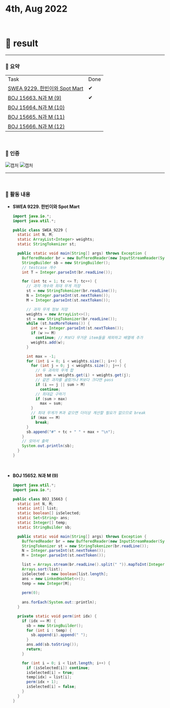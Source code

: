 # 4th, Aug 2022 
<br>

# 🍏 result
---

### 📜 **요약**

<table>
  <tr>
    <td>Task</td>
    <td>Done</td>
  </tr>
    <tr>
      <td><a href = "https://swexpertacademy.com/main/code/problem/problemDetail.do?contestProbId=AW8Wj7cqbY0DFAXN">SWEA 9229. 한빈이와 Spot Mart</td>
      <td>✔</td>
    </tr>
    <tr>
      <td><a href = "https://www.acmicpc.net/problem/15663">BOJ 15663. N과 M (9)</td>
      <td>✔</td>
    </tr>
    <tr>
      <td><a href = "https://www.acmicpc.net/problem/15664">BOJ 15664. N과 M (10)</td>
      <td></td>
    </tr>
    <tr>
      <td><a href = "https://www.acmicpc.net/problem/15665">BOJ 15665. N과 M (11)</td>
      <td></td>
    </tr>
    <tr>
      <td><a href = "https://www.acmicpc.net/problem/15666">BOJ 15666. N과 M (12)</td>
      <td></td>
    </tr>
</table>
<br>

### 📸 **인증**
![캡처](https://i.imgur.com/l5sK0Np.png)
![캡처](https://i.imgur.com/0nkSljK.png)
<br>

---

<br>

### 📜 **활동 내용**

- **SWEA 9229. 한빈이와 Spot Mart**
  <br>

  ```java
  import java.io.*;
  import java.util.*;

  public class SWEA_9229 {
    static int N, M;
    static ArrayList<Integer> weights;
    static StringTokenizer st;

    public static void main(String[] args) throws Exception {
      BufferedReader br = new BufferedReader(new InputStreamReader(System.in));
      StringBuilder sb = new StringBuilder();
      // testcase 개수
      int T = Integer.parseInt(br.readLine());

      for (int tc = 1; tc <= T; tc++) {
        // 과자 개수와 최대 무게 저장
        st = new StringTokenizer(br.readLine());
        N = Integer.parseInt(st.nextToken());
        M = Integer.parseInt(st.nextToken());

        // 과자 무게 정보 저장
        weights = new ArrayList<>();
        st = new StringTokenizer(br.readLine());
        while (st.hasMoreTokens()) {
          int w = Integer.parseInt(st.nextToken());
          if (w >= M)
            continue; // M보다 무거운 item들을 제외하고 배열에 추가
          weights.add(w);
        }

        int max = -1;
        for (int i = 0; i < weights.size(); i++) {
          for (int j = 0; j < weights.size(); j++) {
            // 두 과자의 무게 합
            int sum = weights.get(i) + weights.get(j);
            // 같은 과자를 골랐거나 M보다 크다면 pass
            if (i == j || sum > M)
              continue;
            // 최대값 구하기
            if (sum > max)
              max = sum;
          }
          // 최대 무게가 M과 같으면 더이상 계산할 필요가 없으므로 break
          if (max == M)
            break;
        }
        sb.append("#" + tc + " " + max + "\n");
      }
      // 모아서 출력
      System.out.println(sb);
    }
  }
  ```
<br>

- **BOJ 15652. N과 M (9)**
  <br>

  ```java
  import java.util.*;
  import java.io.*;

  public class BOJ_15663 {
    static int N, M;
    static int[] list;
    static boolean[] isSelected;
    static Set<String> ans;
    static Integer[] temp;
    static StringBuilder sb;

    public static void main(String[] args) throws Exception {
      BufferedReader br = new BufferedReader(new InputStreamReader(System.in));
      StringTokenizer st = new StringTokenizer(br.readLine());
      N = Integer.parseInt(st.nextToken());
      M = Integer.parseInt(st.nextToken());

      list = Arrays.stream(br.readLine().split(" ")).mapToInt(Integer::parseInt).toArray();
      Arrays.sort(list);
      isSelected = new boolean[list.length];
      ans = new LinkedHashSet<>();
      temp = new Integer[M];
      
      perm(0);
      
      ans.forEach(System.out::println);
    }

    private static void perm(int idx) {
      if (idx == M) {
        sb = new StringBuilder();
        for (int i : temp) {
          sb.append(i).append(" ");
        }
        ans.add(sb.toString());
        return;
      }

      for (int i = 0; i < list.length; i++) {
        if (isSelected[i]) continue;
        isSelected[i] = true;
        temp[idx] = list[i];
        perm(idx + 1);
        isSelected[i] = false;
      }
    }
  }
  ```

